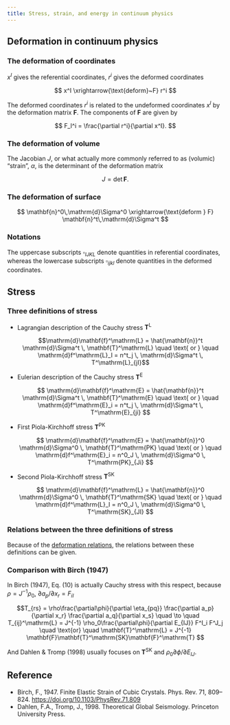 ```yaml
---
title: Stress, strain, and energy in continuum physics
---
```


## Deformation in continuum physics

### The deformation of coordinates

$x^I$ gives the referential coordinates, $r^i$ gives the deformed coordinates

$$ x^I \xrightarrow{\text{deform}~F} r^i $$

The deformed coordinates $r^i$ is related to the undeformed coordinates $x^I$ by the deformation matrix $\mathbf{F}$. The components of $\mathbf{F}$ are given by

$$ F_I^i = \frac{\partial r^i}{\partial x^I}. $$

### The deformation of volume

The Jacobian $J$, or what actually more commonly referred to as (volumic) “strain”, $\alpha$, is the determinant of the deformation matrix

$$ J = \det \mathbf{F}. $$

### The deformation of surface

$$ \mathbf{n}^0\,\mathrm{d}\Sigma^0 \xrightarrow{\text{deform } F} \mathbf{n}^t\,\mathrm{d}\Sigma^t $$

### Notations

The uppercase subscripts $\square_{IJKL}$ denote quantities in referential coordinates, whereas the lowercase subscripts $\square_{ijkl}$ denote quantities in the deformed coordinates.

## Stress

### Three definitions of stress

- Lagrangian description of the Cauchy stress $\mathbf{T}^\mathrm{L}$

  $$\mathrm{d}\mathbf{f}^\mathrm{L} = \hat{\mathbf{n}}^t \mathrm{d}\Sigma^t \, \mathbf{T}^\mathrm{L} \quad \text{ or } \quad \mathrm{d}f^\mathrm{L}_I = n^t_j \, \mathrm{d}\Sigma^t \, T^\mathrm{L}_{jI}$$

- Eulerian description of the Cauchy stress $\mathbf{T}^\mathrm{E}$

  $$ \mathrm{d}\mathbf{f}^\mathrm{E} = \hat{\mathbf{n}}^t \mathrm{d}\Sigma^t \, \mathbf{T}^\mathrm{E} \quad \text{ or } \quad \mathrm{d}f^\mathrm{E}_i = n^t_j \, \mathrm{d}\Sigma^t \, T^\mathrm{E}_{ji} $$

- First Piola-Kirchhoff stress $\mathbf{T}^\mathrm{PK}$

  $$ \mathrm{d}\mathbf{f}^\mathrm{E} = \hat{\mathbf{n}}^0 \mathrm{d}\Sigma^0 \, \mathbf{T}^\mathrm{PK} \quad \text{ or } \quad \mathrm{d}f^\mathrm{E}_i = n^0_J \, \mathrm{d}\Sigma^0 \, T^\mathrm{PK}_{Ji} $$

- Second Piola-Kirchhoff stress  $\mathbf{T}^\mathrm{SK}$

  $$ \mathrm{d}\mathbf{f}^\mathrm{L} = \hat{\mathbf{n}}^0 \mathrm{d}\Sigma^0 \, \mathbf{T}^\mathrm{SK} \quad \text{ or } \quad \mathrm{d}f^\mathrm{L}_I = n^0_J \, \mathrm{d}\Sigma^0 \, T^\mathrm{SK}_{JI} $$

### Relations between the three definitions of stress

Because of the [deformation relations](https://www.notion.so/Stress-strain-and-energy-in-continuum-physics-7d00bc0733274a3ab758b3cb88b05aa2), the relations between these definitions can be given.

### Comparison with Birch (1947)

In Birch (1947), Eq. (10) is actually Cauchy stress with this respect, because $\rho = J^{-1}\rho_0$, $\partial a_p / \partial x_r = F_{iI}$

$$T_{rs} = \rho\frac{\partial\phi}{\partial \eta_{pq}} \frac{\partial a_p}{\partial x_r} \frac{\partial a_q}{\partial x_s} \quad \to \quad T_{ij}^\mathrm{L} = J^{-1} \rho_0\frac{\partial\phi}{\partial E_{IJ}} F^I_i F^J_j \quad \text{or} \quad \mathbf{T}^\mathrm{L} = J^{-1} \mathbf{F}\mathbf{T}^\mathrm{SK}\mathbf{F}^\mathrm{T} $$

And Dahlen & Tromp (1998) usually focuses on $\mathbf{T}^\mathrm{SK}$ and $\rho_0\partial\phi/\partial E_{IJ}$.

## Reference

- Birch, F., 1947. Finite Elastic Strain of Cubic Crystals. Phys. Rev. 71, 809–824. https://doi.org/10.1103/PhysRev.71.809
- Dahlen, F.A., Tromp, J., 1998. Theoretical Global Seismology. Princeton University Press.